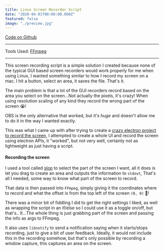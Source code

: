 ```yaml
---
title: Linux Screen Recorder Script
date: "2020-04-01T00:00:00.000Z"
featured: false
image: "./preview.jpg"
---
```


[Code on Github](https://github.com/SPDUK/screen-recorder-script)

---

Tools Used: [FFmpeg](https://www.ffmpeg.org/)

---

This screen recording script is a simple solution I created because none of the typical GUI based screen recorders would work properly for me when using Linux, I wanted something similar to how I record my screen on a mac. I hit a button, select an area, it saves the file. That's it.

The main problem is that a lot of the GUI recorders record based on the area you select on the screen...Not actually the pixels, it's crazy! When using resolution scaling of any kind they record the wrong part of the screen 😭!

OBS is the only alternative that worked, but it's _huge_ and doesn't allow me to do it in the way I wanted exactly.

This was what I came up with after trying to create a [crazy electron project to record the screen](https://github.com/SPDUK/screen-recorder), I attempted to create a whole UI and record the screen using electron APIs, it "worked", but not very well, certainly not as lightweight as just having a script.

#### Recording the screen

I used a tool called [slop](https://github.com/naelstrof/slop) to select the part of the screen I want, all it does is let you drag to create an area and outputs the information to `stdout`, That's all I needed, some way to know what part of the screen to record.

That data is then passed into `FFmpeg`, simply giving it the coordinates where to record and what the offset is from the top left of the screen `(0, 0)` 🤠!

There was a minor bit of fiddling I did to get the right settings I liked, as well as wrapping the script in an if/else so I could use it as a toggle on/off, but that's.. It...The whole thing is just grabbing part of the screen and passing the info as args to FFmpeg.

It also uses `libnotify` to send a notification saying when it starts/stops recording, just to give a bit of user feedback. Ideally, it would not include this in the recording somehow, but that's only possible by recording a window capture, this captures an area on the screen.
